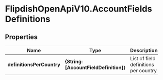 # FlipdishOpenApiV10.AccountFieldsDefinitions

## Properties
Name | Type | Description | Notes
------------ | ------------- | ------------- | -------------
**definitionsPerCountry** | **{String: [AccountFieldDefinition]}** | List of field definitions per country | [optional] 


